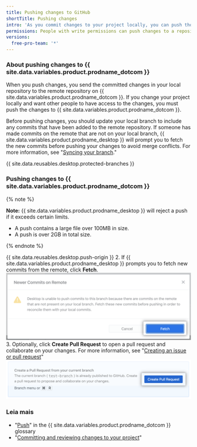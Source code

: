 ```yaml
---
title: Pushing changes to GitHub
shortTitle: Pushing changes
intro: 'As you commit changes to your project locally, you can push those changes to {{ site.data.variables.product.prodname_dotcom }} so that others may access them from the remote repository.'
permissions: People with write permissions can push changes to a repository.
versions:
  free-pro-team: '*'
---
```


### About pushing changes to {{ site.data.variables.product.prodname_dotcom }}

When you push changes, you send the committed changes in your local repository to the remote repository on {{ site.data.variables.product.prodname_dotcom }}. If you change your project locally and want other people to have access to the changes, you must push the changes to {{ site.data.variables.product.prodname_dotcom }}.

Before pushing changes, you should update your local branch to include any commits that have been added to the remote repository. If someone has made commits on the remote that are not on your local branch, {{ site.data.variables.product.prodname_desktop }} will prompt you to fetch the new commits before pushing your changes to avoid merge conflicts. For more information, see "[Syncing your branch](/desktop/contributing-to-projects/syncing-your-branch)."

{{ site.data.reusables.desktop.protected-branches }}

### Pushing changes to {{ site.data.variables.product.prodname_dotcom }}

{% note %}

**Note:** {{ site.data.variables.product.prodname_desktop }} will reject a push if it exceeds certain limits.

- A push contains a large file over 100MB in size.
- A push is over 2GB in total size.

{% endnote %}

{{ site.data.reusables.desktop.push-origin }}
2. If {{ site.data.variables.product.prodname_desktop }} prompts you to fetch new commits from the remote, click **Fetch**. ![The Fetch button](/assets/images/help/desktop/fetch-newer-commits.png)
3. Optionally, click **Create Pull Request** to open a pull request and collaborate on your changes. For more information, see "[Creating an issue or pull request](/desktop/contributing-to-projects/creating-an-issue-or-pull-request)" ![The Create Pull Request button](/assets/images/help/desktop/create-pull-request.png)

### Leia mais
- "[Push](/github/getting-started-with-github/github-glossary/#push)" in the {{ site.data.variables.product.prodname_dotcom }} glossary
- "[Committing and reviewing changes to your project](/desktop/contributing-to-projects/committing-and-reviewing-changes-to-your-project)"
